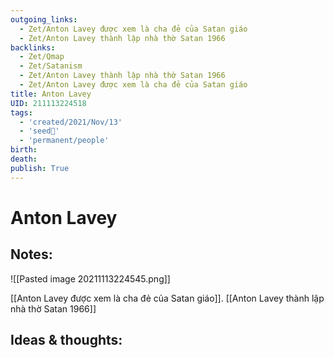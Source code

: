 ```yaml
---
outgoing_links:
  - Zet/Anton Lavey được xem là cha đẻ của Satan giáo
  - Zet/Anton Lavey thành lập nhà thờ Satan 1966
backlinks:
  - Zet/Qmap
  - Zet/Satanism
  - Zet/Anton Lavey thành lập nhà thờ Satan 1966
  - Zet/Anton Lavey được xem là cha đẻ của Satan giáo
title: Anton Lavey
UID: 211113224518
tags:
  - 'created/2021/Nov/13'
  - 'seed🥜'
  - 'permanent/people'
birth: 
death: 
publish: True
---
```

# Anton Lavey

## Notes:
![[Pasted image 20211113224545.png]]

[[Anton Lavey được xem là cha đẻ của Satan giáo]]. [[Anton Lavey thành lập nhà thờ Satan 1966]]

## Ideas & thoughts:
